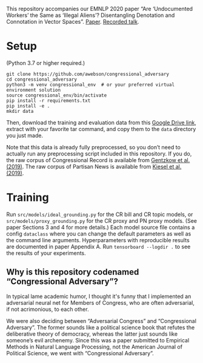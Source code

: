 This repository accompanies our EMNLP 2020 paper “Are ‘Undocumented Workers’ the Same as ‘Illegal Aliens’? Disentangling Denotation and Connotation in Vector Spaces”. [Paper](http://arxiv.org/abs/2010.02976). [Recorded talk](https://youtu.be/V2pdS6Y_8n0).

# Setup
(Python 3.7 or higher required.)
```
git clone https://github.com/awebson/congressional_adversary
cd congressional_adversary
python3 -m venv congressional_env  # or your preferred virtual environment solution
source congressional_env/bin/activate
pip install -r requirements.txt
pip install -e . 
mkdir data
```
Then, download the training and evaluation data from this [Google Drive link](https://drive.google.com/file/d/1D_YuVIRSbcfWlQrWDN1CSbo_bfx_x4YQ/view?usp=sharing), extract with your favorite tar command, and copy them to the `data` directory you just made. 

Note that this data is already fully preprocessed, so you don’t need to actually run any preprocessing script included in this repository. If you do, the raw corpus of Congressional Record is available from [Gentzkow et al. (2019)](https://data.stanford.edu/congress_text). The raw corpus of Partisan News is available from [Kiesel et al. (2019)](http://alt.qcri.org/semeval2019/index.php?id=tasks). 

# Training
Run `src/models/ideal_grounding.py` for the CR bill and CR topic models, or `src/models/proxy_grounding.py` for the CR proxy and PN proxy models. (See paper Sections 3 and 4 for more details.) Each model source file contains a config `dataclass` where you can change the default parameters as well as the command line arguments. Hyperparameters with reproducible results are documented in paper Appendix A. Run `tensorboard --logdir .` to see the results of your experiments.

## Why is this repository codenamed “Congressional Adversary”?
In typical lame academic humor, I thought it's funny that I implemented an adversarial neural net for Members of Congress, who are often adversarial, if not acrimonious, to each other. 

We were also deciding between “Adversarial Congress” and “Congressional Adversary”. The former sounds like a political science book that refutes the deliberative theory of democracy, whereas the latter just sounds like someone’s evil archenemy. Since this was a paper submitted to Empirical Methods in Natural Language Processing, not the American Journal of Political Science, we went with “Congressional Adversary”.
